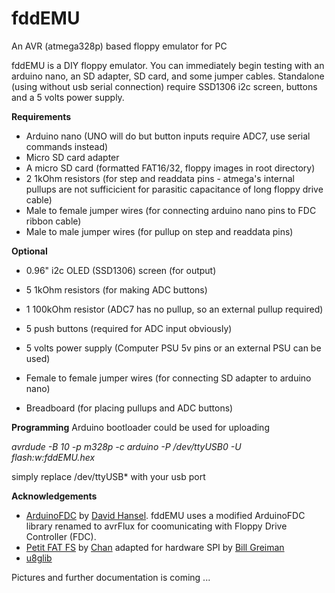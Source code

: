 # fddEMU
An AVR (atmega328p) based floppy emulator for PC

fddEMU is a DIY floppy emulator. You can immediately begin testing with an arduino nano, an SD adapter, SD card,  and some jumper cables. 
Standalone (using without usb serial connection) require SSD1306 i2c screen, buttons and a 5 volts power supply.

**Requirements**
* Arduino nano (UNO will do but button inputs require ADC7, use serial commands instead)
* Micro SD card adapter
* A micro SD card (formatted FAT16/32, floppy images in root directory)
* 2 1kOhm resistors (for step and readdata pins - atmega's internal pullups are not sufficicient for parasitic capacitance of long floppy drive cable)
* Male to female jumper wires (for connecting arduino nano pins to FDC ribbon cable)
* Male to male jumper wires (for pullup on step and readdata pins)

**Optional**
* 0.96" i2c OLED (SSD1306) screen (for output)
* 5 1kOhm resistors (for making ADC buttons)
* 1 100kOhm resistor (ADC7 has no pullup, so an external pullup required)
* 5 push buttons (required for ADC input obviously)
* 5 volts power supply (Computer PSU 5v pins or an external PSU can be used)

* Female to female jumper wires (for connecting SD adapter to arduino nano)
* Breadboard (for placing pullups and ADC buttons)

**Programming**
Arduino bootloader could be used for uploading

*avrdude -B 10 -p m328p -c arduino -P /dev/ttyUSB0 -U flash:w:fddEMU.hex*

simply replace /dev/ttyUSB* with your usb port

**Acknowledgements**
* [ArduinoFDC](https://github.com/dhansel/ArduinoFDC) by [David Hansel](https://github.com/dhansel). fddEMU uses a modified ArduinoFDC library renamed to avrFlux for coomunicating with Floppy Drive Controller (FDC).
* [Petit FAT FS](https://github.com/greiman/PetitFS) by [Chan](http://elm-chan.org/fsw/ff/00index_p.html) adapted for hardware SPI by [Bill Greiman](https://github.com/greiman)
* [u8glib](https://github.com/olikraus/u8glib)

Pictures and further documentation is coming ...

